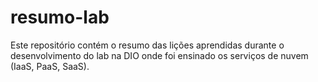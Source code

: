 # resumo-lab
Este repositório contém o resumo das lições aprendidas durante o desenvolvimento do lab na DIO onde foi ensinado os serviços de nuvem (IaaS, PaaS, SaaS).
